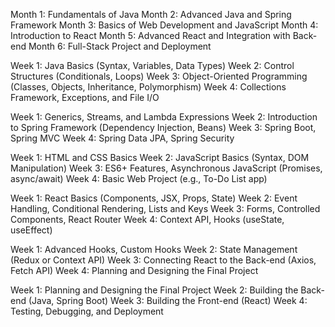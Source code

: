 Month 1: Fundamentals of Java
Month 2: Advanced Java and Spring Framework
Month 3: Basics of Web Development and JavaScript
Month 4: Introduction to React
Month 5: Advanced React and Integration with Back-end
Month 6: Full-Stack Project and Deployment



Week 1: Java Basics (Syntax, Variables, Data Types)
Week 2: Control Structures (Conditionals, Loops)
Week 3: Object-Oriented Programming (Classes, Objects, Inheritance, Polymorphism)
Week 4: Collections Framework, Exceptions, and File I/O


Week 1: Generics, Streams, and Lambda Expressions
Week 2: Introduction to Spring Framework (Dependency Injection, Beans)
Week 3: Spring Boot, Spring MVC
Week 4: Spring Data JPA, Spring Security


Week 1: HTML and CSS Basics
Week 2: JavaScript Basics (Syntax, DOM Manipulation)
Week 3: ES6+ Features, Asynchronous JavaScript (Promises, async/await)
Week 4: Basic Web Project (e.g., To-Do List app)


Week 1: React Basics (Components, JSX, Props, State)
Week 2: Event Handling, Conditional Rendering, Lists and Keys
Week 3: Forms, Controlled Components, React Router
Week 4: Context API, Hooks (useState, useEffect)


Week 1: Advanced Hooks, Custom Hooks
Week 2: State Management (Redux or Context API)
Week 3: Connecting React to the Back-end (Axios, Fetch API)
Week 4: Planning and Designing the Final Project



Week 1: Planning and Designing the Final Project
Week 2: Building the Back-end (Java, Spring Boot)
Week 3: Building the Front-end (React)
Week 4: Testing, Debugging, and Deployment	